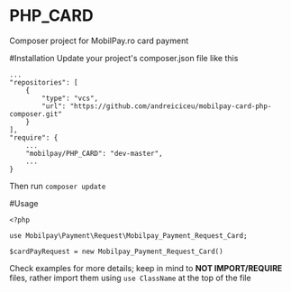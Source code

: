 PHP_CARD
========
Composer project for MobilPay.ro card payment

#Installation
Update your project's composer.json file like this
```
...
"repositories": [
    {
        "type": "vcs",
        "url": "https://github.com/andreiciceu/mobilpay-card-php-composer.git"
    }
],
"require": {
    ...
    "mobilpay/PHP_CARD": "dev-master",
    ...
}
```
Then run `composer update`

#Usage
```
<?php

use Mobilpay\Payment\Request\Mobilpay_Payment_Request_Card;

$cardPayRequest = new Mobilpay_Payment_Request_Card()
```
Check examples for more details; keep in mind to
<b>NOT IMPORT/REQUIRE</b> files, rather import them using `use ClassName` at the top of the file  


